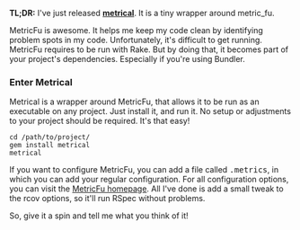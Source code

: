 **TL;DR:** I've just released **[metrical](http://github.com/iain/metrical)**. It is a tiny wrapper around metric_fu.


MetricFu is awesome. It helps me keep my code clean by identifying problem spots in my code. Unfortunately, it's difficult to get running. MetricFu requires to be run with Rake. But by doing that, it becomes part of your project's dependencies. Especially if you're using Bundler.

### Enter Metrical

Metrical is a wrapper around MetricFu, that allows it to be run as an executable on any project. Just install it, and run it. No setup or adjustments to your project should be required. It's that easy!

    cd /path/to/project/
    gem install metrical
    metrical

If you want to configure MetricFu, you can add a file called <tt>.metrics</tt>, in which you can add your regular configuration. For all configuration options, you can visit the <a href="http://metric-fu.rubyforge.org">MetricFu homepage</a>. All I've done is add a small tweak to the rcov options, so it'll run RSpec without problems.

So, give it a spin and tell me what you think of it!
